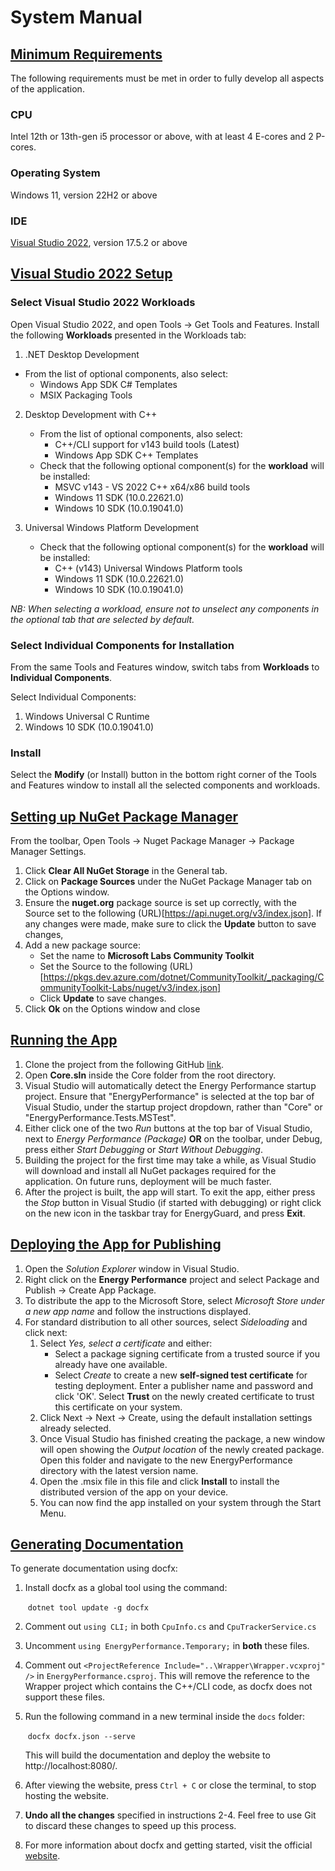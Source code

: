 # **System Manual**

## <u>Minimum Requirements</u> 

The following requirements must be met in order to fully develop all aspects of the application.

### CPU

Intel 12th or 13th-gen i5 processor or above, with at least 4 E-cores and 2 P-cores.

### Operating System

Windows 11, version 22H2 or above

### IDE

[Visual Studio 2022](https://visualstudio.microsoft.com/vs/), version 17.5.2 or above

## <u>Visual Studio 2022 Setup</u>

### Select Visual Studio 2022 Workloads

Open Visual Studio 2022, and open Tools &rarr; Get Tools and Features.
Install the following **Workloads** presented in the Workloads tab:

1. .NET Desktop Development

  - From the list of optional components, also select:
    - Windows App SDK C# Templates
    - MSIX Packaging Tools

2. Desktop Development with C++
   - From the list of optional components, also select:
     - C++/CLI support for v143 build tools (Latest)
     - Windows App SDK C++ Templates
   - Check that the following optional component(s) for the **workload** will be installed:
     - MSVC v143 - VS 2022 C++ x64/x86 build tools
     - Windows 11 SDK (10.0.22621.0)
     - Windows 10 SDK (10.0.19041.0)

3. Universal Windows Platform Development
   - Check that the following optional component(s) for the **workload** will be installed:
     - C++ (v143) Universal Windows Platform tools
     - Windows 11 SDK (10.0.22621.0)
     - Windows 10 SDK (10.0.19041.0)

*NB: When selecting a workload, ensure not to unselect any components in the optional tab that are selected by default.*

### Select Individual Components for Installation

From the same Tools and Features window, switch tabs from **Workloads** to **Individual Components**.

Select Individual Components:

1. Windows Universal C Runtime
2. Windows 10 SDK (10.0.19041.0)

### Install

Select the **Modify** (or Install) button in the bottom right corner of the Tools and Features window to install all the selected components and workloads.

## <u>Setting up NuGet Package Manager</u>

From the toolbar, Open Tools &rarr; Nuget Package Manager &rarr; Package Manager Settings.

1. Click **Clear All NuGet Storage** in the General tab.
2. Click on **Package Sources** under the NuGet Package Manager tab on the Options window.
3. Ensure the **nuget.org** package source is set up correctly, with the Source set to the following (URL)[https://api.nuget.org/v3/index.json].
   If any changes were made, make sure to click the **Update** button to save changes,
4. Add a new package source:
   - Set the name to **Microsoft Labs Community Toolkit**
   - Set the Source to the following (URL)[https://pkgs.dev.azure.com/dotnet/CommunityToolkit/_packaging/CommunityToolkit-Labs/nuget/v3/index.json]
   - Click **Update** to save changes.
5. Click **Ok** on the Options window and close

## <u>Running the App</u>

1. Clone the project from the following GitHub [link](https://github.com/siamn/eg-source).
2. Open **Core.sln** inside the Core folder from the root directory. 
3. Visual Studio will automatically detect the Energy Performance startup project. Ensure that "EnergyPerformance" is selected at the top bar of Visual Studio, under the startup project dropdown, rather than "Core" or "EnergyPerformance.Tests.MSTest".
4. Either click one of the two *Run* buttons at the top bar of Visual Studio, next to *Energy Performance (Package)* **OR** on the toolbar, under Debug, press either *Start Debugging* or *Start Without Debugging*.
5. Building the project for the first time may take a while, as Visual Studio will download and install all NuGet packages required for the application. On future runs, deployment will be much faster.
6. After the project is built, the app will start. To exit the app, either press the *Stop* button in Visual Studio (if started with debugging) or right click on the new icon in the taskbar tray for EnergyGuard, and press **Exit**.

## <u>Deploying the App for Publishing</u>

1. Open the *Solution Explorer* window in Visual Studio.
2. Right click on the **Energy Performance** project and select Package and Publish &rarr; Create App Package.
3. To distribute the app to the Microsoft Store, select *Microsoft Store under a new app name* and follow the instructions displayed.
4. For standard distribution to all other sources, select *Sideloading* and click next:
   1. Select *Yes, select a certificate* and either:
      - Select a package signing certificate from a trusted source if you already have one available.
      - Select *Create* to create a new **self-signed test certificate** for testing deployment. Enter a publisher name and password and click 'OK'. Select **Trust** on the newly created certificate to trust this certificate on your system.
   2. Click Next &rarr; Next &rarr; Create, using the default installation settings already selected.
   3. Once Visual Studio has finished creating the package, a new window will open showing the *Output location* of the newly created package. Open this folder and navigate to the new EnergyPerformance directory with the latest version name.
   4. Open the .msix file in this file and click **Install** to install the distributed version of the app on your device.
   5. You can now find the app installed on your system through the Start Menu.

## <u>Generating Documentation</u>

To generate documentation using docfx:

1. Install docfx as a global tool using the command:

   ​	`dotnet tool update -g docfx`

2. Comment out `using CLI;` in both `CpuInfo.cs` and `CpuTrackerService.cs`

3. Uncomment `using EnergyPerformance.Temporary;` in **both** these files.

4. Comment out `<ProjectReference Include="..\Wrapper\Wrapper.vcxproj" />` in `EnergyPerformance.csproj`.
   This will remove the reference to the Wrapper project which contains the C++/CLI code, as docfx does not support these
   files.

5. Run the following command in a new terminal inside the `docs` folder:

   ​	`docfx docfx.json --serve`

   This will build the documentation and deploy the website to http://localhost:8080/.

6. After viewing the website, press `Ctrl + C` or close the terminal, to stop hosting the website.

7. **Undo all the changes** specified in instructions 2-4. Feel free to use Git to discard these changes to speed up this process.

8. For more information about docfx and getting started, visit the official [website](https://dotnet.github.io/docfx/index.html).
